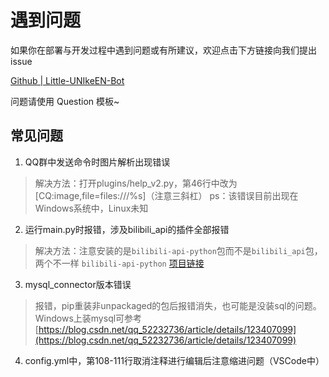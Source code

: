 # 遇到问题

如果你在部署与开发过程中遇到问题或有所建议，欢迎点击下方链接向我们提出 issue

[Github | Little-UNIkeEN-Bot](https://github.com/UNIkeEN/Little-UNIkeEN-Bot/issues)

问题请使用 Question 模板~

## 常见问题

1. QQ群中发送命令时图片解析出现错误
> 解决方法：打开plugins/help_v2.py，第46行中改为[CQ:image,file=files:///%s]（注意三斜杠）
> ps：该错误目前出现在Windows系统中，Linux未知

2. 运行main.py时报错，涉及bilibili_api的插件全部报错
> 解决方法：注意安装的是`bilibili-api-python`包而不是`bilibili_api`包，两个不一样
> `bilibili-api-python` [项目链接](https://github.com/Nemo2011/bilibili-api)

3. mysql_connector版本错误
> 报错，pip重装非unpackaged的包后报错消失，也可能是没装sql的问题。Windows上装mysql可参考[https://blog.csdn.net/qq_52232736/article/details/123407099](https://blog.csdn.net/qq_52232736/article/details/123407099)

4. config.yml中，第108-111行取消注释进行编辑后注意缩进问题（VSCode中）
